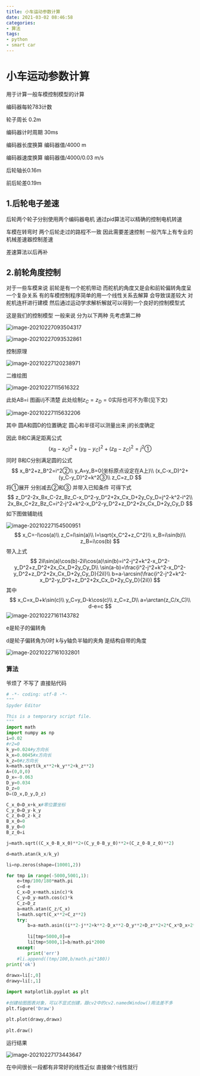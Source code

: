 ```yaml
---
title: 小车运动参数计算
date: 2021-03-02 08:46:58
categories:
- 算法
tags:
- python
- smart car
---
```


# 小车运动参数计算

用于计算一般车模控制模型的计算



<!-- more -->

编码器每轮783计数

轮子周长 0.2m

编码器计时周期 30ms

编码器长度换算 编码器值/4000 m

编码器速度换算 编码器值/4000/0.03 m/s

后轮轴长0.16m

前后轮差0.19m

## 1.后轮电子差速

后轮两个轮子分别使用两个编码器电机 通过pid算法可以精确的控制电机转速

车模在转弯时 两个后轮走过的路程不一致 因此需要差速控制 一般汽车上有专业的机械差速器控制差速

差速算法以后再补

## 2.前轮角度控制

对于一些车模来说 前轮是有一个舵机带动 而舵机的角度又是会和前轮偏转角度呈一个复杂关系 有的车模控制程序简单的用一个线性关系去解算 会导致误差较大 对舵机连杆进行建模 然后通过运动学求解析解就可以得到一个良好的控制模型式

这是我们的控制模型 一般来说 分为以下两种 先考虑第二种

![image-20210227093504317](http://d0.ananas.chaoxing.com/download/1433ad6e027981c77bb54ed7bdb1fcbe?at_=1614414122691&ak_=85d8a546e7ddd3528acc8ddebab75b83&ad_=9334d238783cac7e4a979d829ebedf59&fn=image-20210227093504317)

![image-20210227093532861](http://d0.ananas.chaoxing.com/download/aa8f40b2d18574543c2d6a67bca6f5a1?at_=1614414125600&ak_=9334b951279ac9088d5cf88f23496432&ad_=6167bf354b84673d8051664fcad0688f&fn=image-20210227093532861)

控制原理

![image-20210227120238971](http://d0.ananas.chaoxing.com/download/1449e2a1300b2336757332e98fe24fbf?at_=1614414126578&ak_=9d0b9e0fc04227038bd65cde84b54909&ad_=bd5960d20b3ef3b9408829167399d1be&fn=image-20210227120238971)

二维绘图

![image-20210227115616322](http://d0.ananas.chaoxing.com/download/f8d94c14c5d1242ce8d704667d2618be?at_=1614414127974&ak_=98f98a1f3050e3168826499d7b4cbabb&ad_=72c51866283cdf90226ad55ed68958c4&fn=image-20210227115616322)

此处AB=i 图画i/j不清楚 此处绘制$z_C=z_D=0$实际也可不为零(见下文)

![image-20210227115632206](http://d0.ananas.chaoxing.com/download/ba0b7932deeed101d4cdb84bae046dbc?at_=1614414128463&ak_=f5e2e03379e9a1fd3d3fae80c3b82fa5&ad_=3eddc0b3d2a5e32145c2103372299c58&fn=image-20210227115632206)

其中 圆A和圆D的位置确定 圆心和半径可以测量出来 j的长度确定

因此 B和C满足距离公式
$$
(x_B-x_C)^2+(y_B-y_C)^2+(z_B-z_C)^2=j^2①
$$
同时 B和C分别满足圆的公式
$$
x_B^2+z_B^2=i^2②\\
y_A=y_B=0(坐标原点设定在A上)\\
(x_C-x_D)^2+(y_C-y_D)^2=k^2③\\
z_C=z_D
$$
将①展开 分别减去②和③ 并带入已知条件 可得下式
$$
z_D^2-2x_Bx_C-2z_Bz_C-x_D^2-y_D^2+2x_Cx_D+2y_Cy_D=j^2-k^2-i^2\\
2x_Bx_C+2z_Bz_C=i^2-j^2+k^2-x_D^2-y_D^2+z_D^2+2x_Cx_D+2y_Cy_D
$$
如下图做辅助线

![image-20210227154500951](http://d0.ananas.chaoxing.com/download/d9c1094e0d0131ef381d1eb888536848?at_=1614414129211&ak_=06ef6e12926973b907708e15e606a2f1&ad_=08d3fada8b29c7ddb6bc1a9b83426390&fn=image-20210227154500951)
$$
x_C=-l\cos(a)\\
z_C=l\sin(a)\\
l=\sqrt{x_C^2+z_C^2}\\
x_B=i\sin(b)\\
z_B=i\cos(b)
$$
带入上式
$$
2il\sin(a)\cos(b)-2il\cos(a)\sin(b)=i^2-j^2+k^2-x_D^2-y_D^2+z_D^2+2x_Cx_D+2y_Cy_D\\
\sin(a-b)=\frac{i^2-j^2+k^2-x_D^2-y_D^2+z_D^2+2x_Cx_D+2y_Cy_D}{2il}\\
b=a-\arcsin(\frac{i^2-j^2+k^2-x_D^2-y_D^2+z_D^2+2x_Cx_D+2y_Cy_D}{2il})
$$
其中
$$
x_C=x_D+k\sin(c)\\
y_C=y_D-k\cos(c)\\
z_C=z_D\\
a=\arctan(z_C/x_C)\\
d-e=c
$$
![image-20210227161143782](http://d0.ananas.chaoxing.com/download/4a0d3d52497c9a1503f370e6d86f4340?at_=1614414129870&ak_=dbf733a3e861d814ca9448626414c259&ad_=503bea03ba002c69ecc86d45d21a5659&fn=image-20210227161143782)

e是轮子的偏转角

d是轮子偏转角为0时 k与y轴负半轴的夹角 是结构自带的角度

![image-20210227161032801](http://d0.ananas.chaoxing.com/download/f91badfba7760f03f093a10ce5c71b59?at_=1614414130578&ak_=837d3faaa3219fa0e379504499579db4&ad_=d6eafdb82c29562746e7ea02739bfdf7&fn=image-20210227161032801)

### 算法

爷烦了 不写了 直接贴代码

```python
# -*- coding: utf-8 -*-
"""
Spyder Editor

This is a temporary script file.
"""
import math
import numpy as np
i=0.02
#r2=0
k_y=0.024#y方向长
k_x=0.0045#x方向长
k_z=0#z方向长
k=math.sqrt(k_x**2+k_y**2+k_z**2)
A=(0,0,0)
D_x=-0.063
D_y=0.034
D_z=0
D=(D_x,D_y,D_z) 

C_x_0=D_x+k_x#零位置坐标
C_y_0=D_y-k_y
C_z_0=D_z-k_z
B_x_0=0
B_y_0=0
B_z_0=i

j=math.sqrt((C_x_0-B_x_0)**2+(C_y_0-B_y_0)**2+(C_z_0-B_z_0)**2)

d=math.atan(k_x/k_y)

li=np.zeros(shape=(10001,2))

for tmp in range(-5000,5001,1):
    e=tmp/100/180*math.pi
    c=d-e
    C_x=D_x+math.sin(c)*k
    C_y=D_y-math.cos(c)*k
    C_z=D_z
    a=math.atan(C_z/C_x)
    l=math.sqrt(C_x**2+C_z**2)
    try:
        b=a-math.asin((i**2-j**2+k**2-D_x**2-D_y**2+D_z**2+2*C_x*D_x+2*C_y*D_y)/(2*i*l))
        
        li[tmp+5000,0]=e
        li[tmp+5000,1]=b/math.pi*2000
    except:
        print('err')
    #li.append((tmp/100,b/math.pi*180))
print('ok')
    
drawx=li[:,0]
drawy=li[:,1]

import matplotlib.pyplot as plt
 
#创建绘图图表对象，可以不显式创建，跟cv2中的cv2.namedWindow()用法差不多
plt.figure('Draw')
 
plt.plot(drawy,drawx)
 
plt.draw()

```

运行结果

![image-20210227173443647](http://d0.ananas.chaoxing.com/download/83624e8a7cd3404b2907ce91d774056f?at_=1614418491413&ak_=c284db56fcb8fb4d3a589bb6e670acbf&ad_=2c755e21ddd72429fba39ac56d34f27d&fn=image-20210227173443647)

在中间很长一段都有非常好的线性近似 直接做个线性就行

